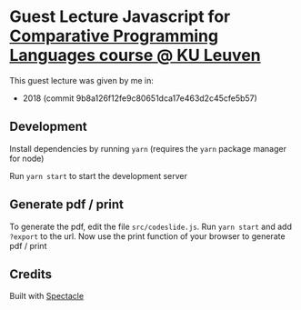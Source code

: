 # Guest Lecture Javascript for [Comparative Programming Languages course @ KU Leuven](https://onderwijsaanbod.kuleuven.be/syllabi/e/H0S01AE.htm#activetab=doelstellingen_idp4018560)

This guest lecture was given by me in:

- 2018 (commit 9b8a126f12fe9c80651dca17e463d2c45cfe5b57)

## Development

Install dependencies by running `yarn` (requires the `yarn` package manager for node)

Run `yarn start` to start the development server

## Generate pdf / print

To generate the pdf, edit the file `src/codeslide.js`. Run `yarn start` and add `?export` to the url. Now use the print function of your browser to generate pdf / print

## Credits

Built with [Spectacle](https://github.com/FormidableLabs/spectacle)
